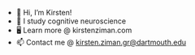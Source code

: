 - 👋  Hi, I’m Kirsten!
- 👀  I study cognitive neuroscience 
- 🖥  Learn more @ kirstenziman.com
- 📫  Contact me @ kirsten.ziman.gr@dartmouth.edu

<!---
KirstensGitHub/KirstensGitHub is a ✨ special ✨ repository because its `README.md` (this file) appears on your GitHub profile.
You can click the Preview link to take a look at your changes.
--->
